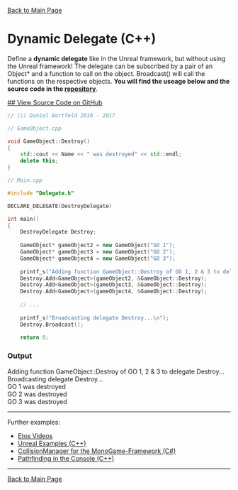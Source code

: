 [Back to Main Page](https://ogoxhammerschild.github.io/)

<a name="Dynamic_Delegate"/>

# Dynamic Delegate (C++)

Define a **dynamic delegate** like in the Unreal framework, but without using the Unreal framework! The delegate can be subscribed by a pair of an Object\* and a function to call on the object. Broadcast() will call the functions on the respective objects.
**You will find the useage below and the source code in the [repository](https://github.com/OgoxHammerschild/DynamicDelegate/blob/master/Source/Delegate.h)**.    

[## View Source Code on GitHub](https://github.com/OgoxHammerschild/DynamicDelegate/blob/master/Source/Delegate.h)

```c++
// (c) Daniel Bortfeld 2016 - 2017

// GameObject.cpp

void GameObject::Destroy()
{
	std::cout << Name << " was destroyed" << std::endl;
	delete this;
}

// Main.cpp

#include "Delegate.h"

DECLARE_DELEGATE(DestroyDelegate)

int main()
{
	DestroyDelegate Destroy;
    
	GameObject* gameObject2 = new GameObject("GO 1");
	GameObject* gameObject3 = new GameObject("GO 2");
	GameObject* gameObject4 = new GameObject("GO 3");
    
    printf_s("Adding function GameObject::Destroy of GO 1, 2 & 3 to delegate Destroy...\n");
	Destroy.Add<GameObject>(gameObject2, &GameObject::Destroy);
	Destroy.Add<GameObject>(gameObject3, &GameObject::Destroy);
	Destroy.Add<GameObject>(gameObject4, &GameObject::Destroy);
    
    // ...
    
    printf_s("Broadcasting delegate Destroy...\n");
	Destroy.Broadcast();
    
    return 0;
```

### Output

Adding function GameObject::Destroy of GO 1, 2 & 3 to delegate Destroy...    
Broadcasting delegate Destroy...    
GO 1 was destroyed    
GO 2 was destroyed    
GO 3 was destroyed    

***    

Further examples:   

* [Etos Videos](https://ogoxhammerschild.github.io/Etos/)    
* [Unreal Examples (C++)](https://ogoxhammerschild.github.io/Unreal-Examples/)   
* [CollisionManager for the MonoGame-Framework (C#)](https://ogoxhammerschild.github.io/Collision/)    
* [Pathfinding in the Console (C++)](https://ogoxhammerschild.github.io/Console-Pathfinding/)    

***    

[Back to Main Page](https://ogoxhammerschild.github.io/)   